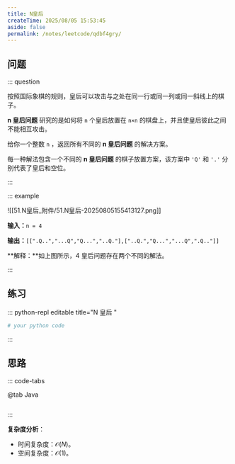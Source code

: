 ```yaml
---
title: N皇后
createTime: 2025/08/05 15:53:45
aside: false
permalink: /notes/leetcode/qdbf4gry/
---
```


## **问题**

::: question 

按照国际象棋的规则，皇后可以攻击与之处在同一行或同一列或同一斜线上的棋子。

**n 皇后问题** 研究的是如何将 `n` 个皇后放置在 `n×n` 的棋盘上，并且使皇后彼此之间不能相互攻击。

给你一个整数 `n` ，返回所有不同的 **n 皇后问题** 的解决方案。

每一种解法包含一个不同的 **n 皇后问题** 的棋子放置方案，该方案中 `'Q'` 和 `'.'` 分别代表了皇后和空位。

:::

::: example 

![[51.N皇后_附件/51.N皇后-20250805155413127.png]]

**输入：**`n = 4`

**输出：**`[[".Q..","...Q","Q...","..Q."],["..Q.","Q...","...Q",".Q.."]]`

**解释：**如上图所示，4 皇后问题存在两个不同的解法。

:::

## **练习**

::: python-repl editable title="N 皇后 "

```python
# your python code
```

:::

## **思路**

::: code-tabs

@tab Java

```java


```

:::

**复杂度分析**：

- 时间复杂度：$\mathcal{O}(N)$。
- 空间复杂度：$\mathcal{O}(1)$。